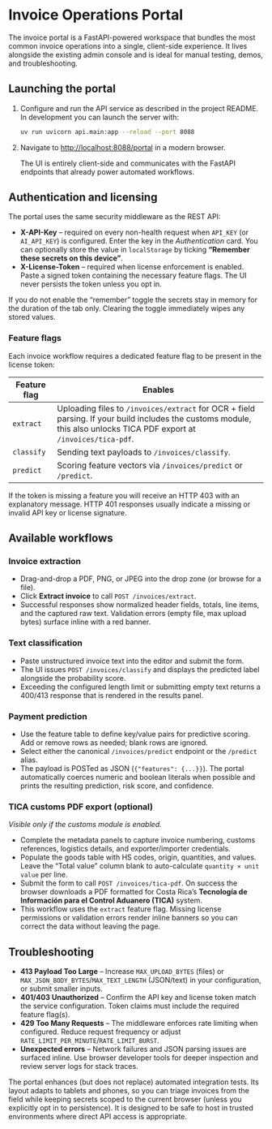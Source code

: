 # Invoice Operations Portal

The invoice portal is a FastAPI-powered workspace that bundles the most common invoice operations into a single, client-side experience. It lives alongside the existing admin console and is ideal for manual testing, demos, and troubleshooting.

## Launching the portal

1. Configure and run the API service as described in the project README. In development you can launch the server with:

   ```bash
   uv run uvicorn api.main:app --reload --port 8088
   ```

2. Navigate to [http://localhost:8088/portal](http://localhost:8088/portal) in a modern browser.

   The UI is entirely client-side and communicates with the FastAPI endpoints that already power automated workflows.

## Authentication and licensing

The portal uses the same security middleware as the REST API:

- **X-API-Key** – required on every non-health request when `API_KEY` (or `AI_API_KEY`) is configured. Enter the key in the *Authentication* card. You can optionally store the value in `localStorage` by ticking **“Remember these secrets on this device”**.
- **X-License-Token** – required when license enforcement is enabled. Paste a signed token containing the necessary feature flags. The UI never persists the token unless you opt in.

If you do not enable the “remember” toggle the secrets stay in memory for the duration of the tab only. Clearing the toggle immediately wipes any stored values.

### Feature flags

Each invoice workflow requires a dedicated feature flag to be present in the license token:

| Feature flag | Enables |
| --- | --- |
| `extract` | Uploading files to `/invoices/extract` for OCR + field parsing. If your build includes the customs module, this also unlocks TICA PDF export at `/invoices/tica-pdf`. |
| `classify` | Sending text payloads to `/invoices/classify`. |
| `predict` | Scoring feature vectors via `/invoices/predict` or `/predict`. |


If the token is missing a feature you will receive an HTTP 403 with an explanatory message. HTTP 401 responses usually indicate a missing or invalid API key or license signature.

## Available workflows

### Invoice extraction

- Drag-and-drop a PDF, PNG, or JPEG into the drop zone (or browse for a file).
- Click **Extract invoice** to call `POST /invoices/extract`.
- Successful responses show normalized header fields, totals, line items, and the captured raw text. Validation errors (empty file, max upload bytes) surface inline with a red banner.

### Text classification

- Paste unstructured invoice text into the editor and submit the form.
- The UI issues `POST /invoices/classify` and displays the predicted label alongside the probability score.
- Exceeding the configured length limit or submitting empty text returns a 400/413 response that is rendered in the results panel.

### Payment prediction

- Use the feature table to define key/value pairs for predictive scoring. Add or remove rows as needed; blank rows are ignored.
- Select either the canonical `/invoices/predict` endpoint or the `/predict` alias.
- The payload is POSTed as JSON (`{"features": {...}}`). The portal automatically coerces numeric and boolean literals when possible and prints the resulting prediction, risk score, and confidence.

### TICA customs PDF export (optional)

*Visible only if the customs module is enabled.*

- Complete the metadata panels to capture invoice numbering, customs references, logistics details, and exporter/importer credentials.
- Populate the goods table with HS codes, origin, quantities, and values. Leave the “Total value” column blank to auto-calculate `quantity × unit value` per line.
- Submit the form to call `POST /invoices/tica-pdf`. On success the browser downloads a PDF formatted for Costa Rica’s **Tecnología de Información para el Control Aduanero (TICA)** system.
- This workflow uses the `extract` feature flag. Missing license permissions or validation errors render inline banners so you can correct the data without leaving the page.

## Troubleshooting

- **413 Payload Too Large** – Increase `MAX_UPLOAD_BYTES` (files) or `MAX_JSON_BODY_BYTES`/`MAX_TEXT_LENGTH` (JSON/text) in your configuration, or submit smaller inputs.
- **401/403 Unauthorized** – Confirm the API key and license token match the service configuration. Token claims must include the required feature flag(s).
- **429 Too Many Requests** – The middleware enforces rate limiting when configured. Reduce request frequency or adjust `RATE_LIMIT_PER_MINUTE`/`RATE_LIMIT_BURST`.
- **Unexpected errors** – Network failures and JSON parsing issues are surfaced inline. Use browser developer tools for deeper inspection and review server logs for stack traces.


The portal enhances (but does not replace) automated integration tests. Its layout adapts to tablets and phones, so you can triage invoices from the field while keeping secrets scoped to the current browser (unless you explicitly opt in to persistence). It is designed to be safe to host in trusted environments where direct API access is appropriate.
